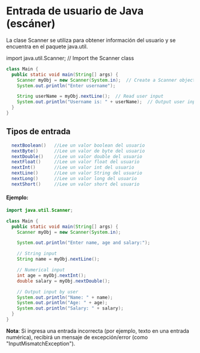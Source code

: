# Entrada de usuario de Java (escáner)
La clase Scanner se utiliza para obtener información del usuario y se encuentra en el paquete java.util.

import java.util.Scanner;  // Import the Scanner class

```java 
class Main {
  public static void main(String[] args) {
    Scanner myObj = new Scanner(System.in);  // Create a Scanner object
    System.out.println("Enter username");

    String userName = myObj.nextLine();  // Read user input
    System.out.println("Username is: " + userName);  // Output user input
  }
}
```

## Tipos de entrada
```java 
  nextBoolean()   //Lee un valor boolean del usuario
  nextByte()      //Lee un valor de byte del usuario
  nextDouble()    //Lee un valor double del usuario
  nextFloat()     //Lee un valor float del usuario
  nextInt()       //Lee un valor int del usuario
  nextLine()      //Lee un valor String del usuario
  nextLong()      //Lee un valor long del usuario
  nextShort()     //Lee un valor short del usuario
```

#### Ejemplo:
```java 
import java.util.Scanner;

class Main {
  public static void main(String[] args) {
    Scanner myObj = new Scanner(System.in);

    System.out.println("Enter name, age and salary:");

    // String input
    String name = myObj.nextLine();

    // Numerical input
    int age = myObj.nextInt();
    double salary = myObj.nextDouble();

    // Output input by user
    System.out.println("Name: " + name);
    System.out.println("Age: " + age);
    System.out.println("Salary: " + salary);
  }
}
```

**Nota**: Si ingresa una entrada incorrecta (por ejemplo, texto en una entrada numérica), recibirá un mensaje de excepción/error (como "InputMismatchException").